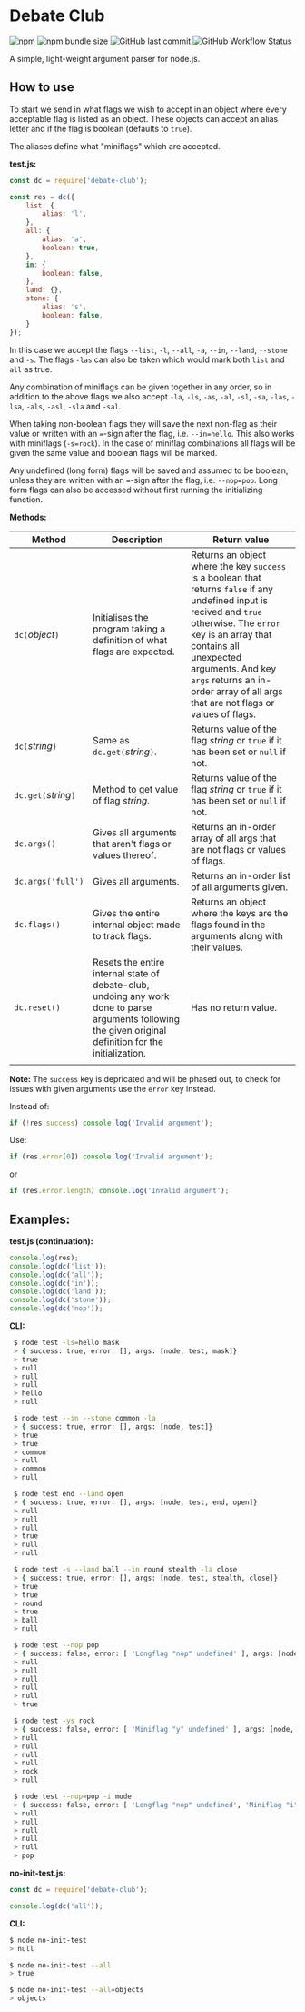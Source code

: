 # Debate Club

![npm](https://img.shields.io/npm/v/debate-club)
![npm bundle size](https://img.shields.io/bundlephobia/min/debate-club)
![GitHub last commit](https://img.shields.io/github/last-commit/StelFoog/debate-club-js)
![GitHub Workflow Status](https://img.shields.io/github/workflow/status/StelFoog/debate-club-js/Node.js%20CI?label=tests)

A simple, light-weight argument parser for node.js.

## How to use

To start we send in what flags we wish to accept in an object where every acceptable flag is listed as an object. These objects can accept an alias letter and if the flag is boolean (defaults to `true`).

The aliases define what "miniflags" which are accepted.

**test.js:**
```js
const dc = require('debate-club');

const res = dc({
	list: {
		alias: 'l',
	},
	all: {
		alias: 'a',
		boolean: true,
	},
	in: {
		boolean: false,
	},
	land: {},
	stone: {
		alias: 's',
		boolean: false,
	}
});
```
In this case we accept the flags `--list`, `-l`, `--all`, `-a`, `--in`, `--land`, `--stone` and `-s`. The flags `-las` can also be taken which would mark both `list` and `all` as true.

Any combination of miniflags can be given together in any order, so in addition to the above flags we also accept `-la`, `-ls`, `-as`, `-al`, `-sl`, `-sa`, `-las`, `-lsa`, `-als`, `-asl`, `-sla` and `-sal`.

When taking non-boolean flags they will save the next non-flag as their value or written with an `=`-sign after the flag, i.e. `--in=hello`. This also works with miniflags (`-s=rock`). In the case of miniflag combinations all flags will be given the same value and boolean flags will be marked.

Any undefined (long form) flags will be saved and assumed to be boolean, unless they are written with an `=`-sign after the flag, i.e. `--nop=pop`. Long form flags can also be accessed without first running the initializing function.

**Methods:**

| Method               | Description                                                                                                                                               | Return value                                                                                                                                                                                                                                                                                        |
| -------------------- | --------------------------------------------------------------------------------------------------------------------------------------------------------- | --------------------------------------------------------------------------------------------------------------------------------------------------------------------------------------------------------------------------------------------------------------------------------------------------- |
| `dc(`*object*`)`     | Initialises the program taking a definition of what flags are expected.                                                                                   | Returns an object where the key `success` is a boolean that returns `false` if any undefined input is recived and `true` otherwise. The `error` key is an array that contains all unexpected arguments. And key `args` returns an in-order array of all args that are not flags or values of flags. |
| `dc(`*string*`)`     | Same as `dc.get(`*string*`)`.                                                                                                                             | Returns value of the flag *string* or `true` if it has been set or `null` if not.                                                                                                                                                                                                                   |
| `dc.get(`*string*`)` | Method to get value of flag *string*.                                                                                                                     | Returns value of the flag *string* or `true` if it has been set or `null` if not.                                                                                                                                                                                                                   |
| `dc.args()`          | Gives all arguments that aren't flags or values thereof.                                                                                                  | Returns an in-order array of all args that are not flags or values of flags.                                                                                                                                                                                                                        |
| `dc.args('full')`    | Gives all arguments.                                                                                                                                      | Returns an in-order list of all arguments given.                                                                                                                                                                                                                                                    |
| `dc.flags()`         | Gives the entire internal object made to track flags.                                                                                                     | Returns an object where the keys are the flags found in the arguments along with their values.                                                                                                                                                                                                      |
| `dc.reset()`         | Resets the entire internal state of debate-club, undoing any work done to parse arguments following the given original definition for the initialization. | Has no return value.                                                                                                                                                                                                                                                                                |
|                      |

**Note:** The `success` key is depricated and will be phased out, to check for issues with given arguments use the `error` key instead.

Instead of: 
```js
if (!res.success) console.log('Invalid argument');
```

Use:
```js
if (res.error[0]) console.log('Invalid argument');
```
or
```js
if (res.error.length) console.log('Invalid argument');
```

## Examples:

**test.js (continuation):**
```js
console.log(res);
console.log(dc('list'));
console.log(dc('all'));
console.log(dc('in'));
console.log(dc('land'));
console.log(dc('stone'));
console.log(dc('nop'));
```

**CLI:**
```bash
 $ node test -ls=hello mask
 > { success: true, error: [], args: [node, test, mask]}
 > true
 > null
 > null
 > null
 > hello
 > null
```

```bash
 $ node test --in --stone common -la
 > { success: true, error: [], args: [node, test]}
 > true
 > true
 > common
 > null
 > common
 > null
```

```bash
 $ node test end --land open
 > { success: true, error: [], args: [node, test, end, open]}
 > null
 > null
 > null
 > true
 > null
 > null
```

```bash
 $ node test -s --land ball --in round stealth -la close
 > { success: true, error: [], args: [node, test, stealth, close]}
 > true
 > true
 > round
 > true
 > ball
 > null
```

```bash
 $ node test --nop pop
 > { success: false, error: [ 'Longflag "nop" undefined' ], args: [node, test, pop]}
 > null
 > null
 > null
 > null
 > null
 > true
```

```bash
 $ node test -ys rock
 > { success: false, error: [ 'Miniflag "y" undefined' ], args: [node, test]}
 > null
 > null
 > null
 > null
 > rock
 > null
```

```bash
 $ node test --nop=pop -i mode
 > { success: false, error: [ 'Longflag "nop" undefined', 'Miniflag "i" undefined' ], args: [node, test, mode]}
 > null
 > null
 > null
 > null
 > null
 > pop
```

**no-init-test.js:**
```js
const dc = require('debate-club');

console.log(dc('all'));
```

**CLI:**
```bash
$ node no-init-test
> null
```

```bash
$ node no-init-test --all
> true
```

```bash
$ node no-init-test --all=objects
> objects
```
